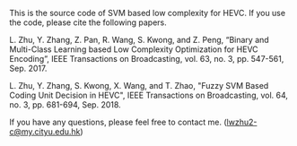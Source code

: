 This is the source code of SVM based low complexity for HEVC. If you use the code, please cite the following papers.

L. Zhu, Y. Zhang, Z. Pan, R. Wang, S. Kwong, and Z. Peng, “Binary and Multi-Class Learning based Low Complexity Optimization for HEVC Encoding”, IEEE Transactions on Broadcasting, vol. 63, no. 3, pp. 547-561,  Sep. 2017.

L. Zhu, Y. Zhang, S. Kwong, X. Wang, and T. Zhao, "Fuzzy SVM Based Coding Unit Decision in HEVC", IEEE Transactions on Broadcasting, vol. 64, no. 3, pp. 681-694, Sep. 2018.

If you have any questions, please feel free to contact me. (lwzhu2-c@my.cityu.edu.hk)
